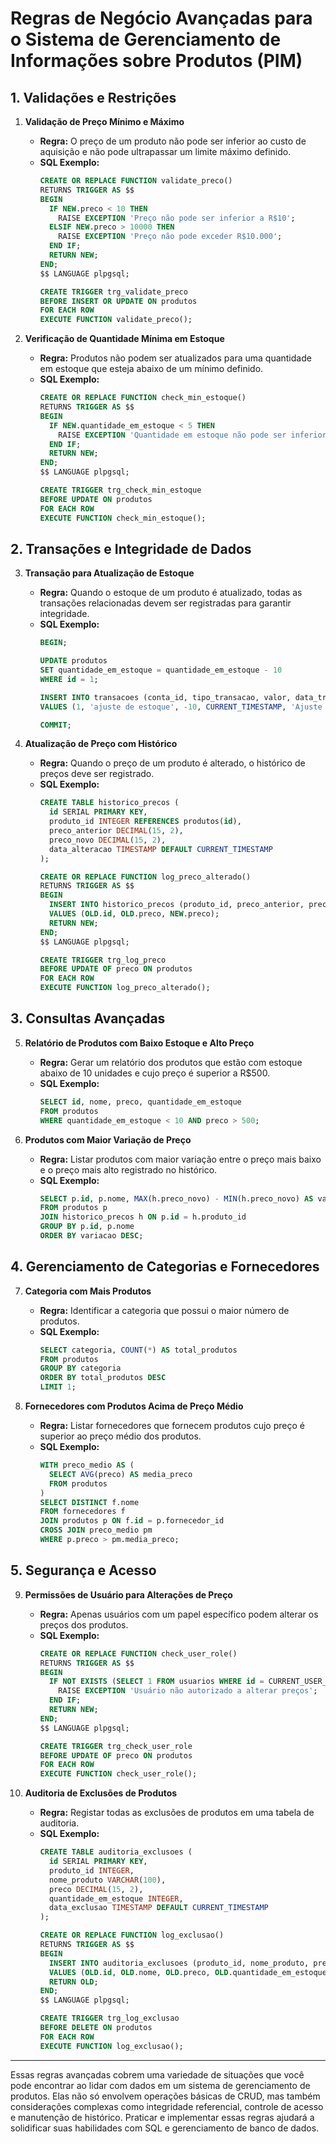 
# Regras de Negócio Avançadas para o Sistema de Gerenciamento de Informações sobre Produtos (PIM)

## 1. **Validações e Restrições**

1. **Validação de Preço Mínimo e Máximo**
   - **Regra:** O preço de um produto não pode ser inferior ao custo de aquisição e não pode ultrapassar um limite máximo definido.
   - **SQL Exemplo:**
     ```sql
     CREATE OR REPLACE FUNCTION validate_preco()
     RETURNS TRIGGER AS $$
     BEGIN
       IF NEW.preco < 10 THEN
         RAISE EXCEPTION 'Preço não pode ser inferior a R$10';
       ELSIF NEW.preco > 10000 THEN
         RAISE EXCEPTION 'Preço não pode exceder R$10.000';
       END IF;
       RETURN NEW;
     END;
     $$ LANGUAGE plpgsql;

     CREATE TRIGGER trg_validate_preco
     BEFORE INSERT OR UPDATE ON produtos
     FOR EACH ROW
     EXECUTE FUNCTION validate_preco();
     ```

2. **Verificação de Quantidade Mínima em Estoque**
   - **Regra:** Produtos não podem ser atualizados para uma quantidade em estoque que esteja abaixo de um mínimo definido.
   - **SQL Exemplo:**
     ```sql
     CREATE OR REPLACE FUNCTION check_min_estoque()
     RETURNS TRIGGER AS $$
     BEGIN
       IF NEW.quantidade_em_estoque < 5 THEN
         RAISE EXCEPTION 'Quantidade em estoque não pode ser inferior a 5 unidades';
       END IF;
       RETURN NEW;
     END;
     $$ LANGUAGE plpgsql;

     CREATE TRIGGER trg_check_min_estoque
     BEFORE UPDATE ON produtos
     FOR EACH ROW
     EXECUTE FUNCTION check_min_estoque();
     ```

## 2. **Transações e Integridade de Dados**

3. **Transação para Atualização de Estoque**
   - **Regra:** Quando o estoque de um produto é atualizado, todas as transações relacionadas devem ser registradas para garantir integridade.
   - **SQL Exemplo:**
     ```sql
     BEGIN;

     UPDATE produtos
     SET quantidade_em_estoque = quantidade_em_estoque - 10
     WHERE id = 1;

     INSERT INTO transacoes (conta_id, tipo_transacao, valor, data_transacao, descricao)
     VALUES (1, 'ajuste de estoque', -10, CURRENT_TIMESTAMP, 'Ajuste de estoque para produto ID 1');

     COMMIT;
     ```

4. **Atualização de Preço com Histórico**
   - **Regra:** Quando o preço de um produto é alterado, o histórico de preços deve ser registrado.
   - **SQL Exemplo:**
     ```sql
     CREATE TABLE historico_precos (
       id SERIAL PRIMARY KEY,
       produto_id INTEGER REFERENCES produtos(id),
       preco_anterior DECIMAL(15, 2),
       preco_novo DECIMAL(15, 2),
       data_alteracao TIMESTAMP DEFAULT CURRENT_TIMESTAMP
     );

     CREATE OR REPLACE FUNCTION log_preco_alterado()
     RETURNS TRIGGER AS $$
     BEGIN
       INSERT INTO historico_precos (produto_id, preco_anterior, preco_novo)
       VALUES (OLD.id, OLD.preco, NEW.preco);
       RETURN NEW;
     END;
     $$ LANGUAGE plpgsql;

     CREATE TRIGGER trg_log_preco
     BEFORE UPDATE OF preco ON produtos
     FOR EACH ROW
     EXECUTE FUNCTION log_preco_alterado();
     ```

## 3. **Consultas Avançadas**

5. **Relatório de Produtos com Baixo Estoque e Alto Preço**
   - **Regra:** Gerar um relatório dos produtos que estão com estoque abaixo de 10 unidades e cujo preço é superior a R$500.
   - **SQL Exemplo:**
     ```sql
     SELECT id, nome, preco, quantidade_em_estoque
     FROM produtos
     WHERE quantidade_em_estoque < 10 AND preco > 500;
     ```

6. **Produtos com Maior Variação de Preço**
   - **Regra:** Listar produtos com maior variação entre o preço mais baixo e o preço mais alto registrado no histórico.
   - **SQL Exemplo:**
     ```sql
     SELECT p.id, p.nome, MAX(h.preco_novo) - MIN(h.preco_novo) AS variacao
     FROM produtos p
     JOIN historico_precos h ON p.id = h.produto_id
     GROUP BY p.id, p.nome
     ORDER BY variacao DESC;
     ```

## 4. **Gerenciamento de Categorias e Fornecedores**

7. **Categoria com Mais Produtos**
   - **Regra:** Identificar a categoria que possui o maior número de produtos.
   - **SQL Exemplo:**
     ```sql
     SELECT categoria, COUNT(*) AS total_produtos
     FROM produtos
     GROUP BY categoria
     ORDER BY total_produtos DESC
     LIMIT 1;
     ```

8. **Fornecedores com Produtos Acima de Preço Médio**
   - **Regra:** Listar fornecedores que fornecem produtos cujo preço é superior ao preço médio dos produtos.
   - **SQL Exemplo:**
     ```sql
     WITH preco_medio AS (
       SELECT AVG(preco) AS media_preco
       FROM produtos
     )
     SELECT DISTINCT f.nome
     FROM fornecedores f
     JOIN produtos p ON f.id = p.fornecedor_id
     CROSS JOIN preco_medio pm
     WHERE p.preco > pm.media_preco;
     ```

## 5. **Segurança e Acesso**

9. **Permissões de Usuário para Alterações de Preço**
   - **Regra:** Apenas usuários com um papel específico podem alterar os preços dos produtos.
   - **SQL Exemplo:**
     ```sql
     CREATE OR REPLACE FUNCTION check_user_role()
     RETURNS TRIGGER AS $$
     BEGIN
       IF NOT EXISTS (SELECT 1 FROM usuarios WHERE id = CURRENT_USER_ID AND papel = 'gerente') THEN
         RAISE EXCEPTION 'Usuário não autorizado a alterar preços';
       END IF;
       RETURN NEW;
     END;
     $$ LANGUAGE plpgsql;

     CREATE TRIGGER trg_check_user_role
     BEFORE UPDATE OF preco ON produtos
     FOR EACH ROW
     EXECUTE FUNCTION check_user_role();
     ```

10. **Auditoria de Exclusões de Produtos**
    - **Regra:** Registar todas as exclusões de produtos em uma tabela de auditoria.
    - **SQL Exemplo:**
      ```sql
      CREATE TABLE auditoria_exclusoes (
        id SERIAL PRIMARY KEY,
        produto_id INTEGER,
        nome_produto VARCHAR(100),
        preco DECIMAL(15, 2),
        quantidade_em_estoque INTEGER,
        data_exclusao TIMESTAMP DEFAULT CURRENT_TIMESTAMP
      );

      CREATE OR REPLACE FUNCTION log_exclusao()
      RETURNS TRIGGER AS $$
      BEGIN
        INSERT INTO auditoria_exclusoes (produto_id, nome_produto, preco, quantidade_em_estoque)
        VALUES (OLD.id, OLD.nome, OLD.preco, OLD.quantidade_em_estoque);
        RETURN OLD;
      END;
      $$ LANGUAGE plpgsql;

      CREATE TRIGGER trg_log_exclusao
      BEFORE DELETE ON produtos
      FOR EACH ROW
      EXECUTE FUNCTION log_exclusao();
      ```

---

Essas regras avançadas cobrem uma variedade de situações que você pode encontrar ao lidar com dados em um sistema de gerenciamento de produtos. Elas não só envolvem operações básicas de CRUD, mas também considerações complexas como integridade referencial, controle de acesso e manutenção de histórico. Praticar e implementar essas regras ajudará a solidificar suas habilidades com SQL e gerenciamento de banco de dados.